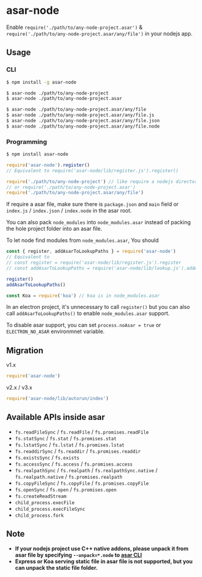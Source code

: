 # asar-node

Enable `require('./path/to/any-node-project.asar')` & `require('./path/to/any-node-project.asar/any/file')` in your nodejs app.

## Usage

### CLI

``` bash
$ npm install -g asar-node
```

``` bash
$ asar-node ./path/to/any-node-project
$ asar-node ./path/to/any-node-project.asar

$ asar-node ./path/to/any-node-project.asar/any/file
$ asar-node ./path/to/any-node-project.asar/any/file.js
$ asar-node ./path/to/any-node-project.asar/any/file.json
$ asar-node ./path/to/any-node-project.asar/any/file.node
```

### Programming

``` bash
$ npm install asar-node
```

```js
require('asar-node').register()
// Equivalent to require('asar-node/lib/register.js').register()

require('./path/to/any-node-project') // like require a nodejs directory
// or require('./path/to/any-node-project.asar')
require('./path/to/any-node-project.asar/any/file')
```

If require a asar file, make sure there is `package.json` and `main` field or `index.js` / `index.json` / `index.node` in the asar root.

You can also pack `node_modules` into `node_modules.asar` instead of packing the hole project folder into an asar file.

To let node find modules from `node_modules.asar`, You should

``` js
const { register, addAsarToLookupPaths } = require('asar-node')
// Equivalent to 
// const register = require('asar-node/lib/register.js').register
// const addAsarToLookupPaths = require('asar-node/lib/lookup.js').addAsarToLookupPaths

register()
addAsarToLookupPaths()

const Koa = require('koa') // koa is in node_modules.asar
```

In an electron project, it's unnecessary to call `register()` but you can also call `addAsarToLookupPaths()` to enable `node_modules.asar` support.

To disable asar support, you can set `process.noAsar = true` or `ELECTRON_NO_ASAR` environmnet variable.

## Migration

v1.x

``` js
require('asar-node')
```

v2.x / v3.x

``` js
require('asar-node/lib/autorun/index')
```

## Available APIs inside asar

* `fs.readFileSync` / `fs.readFile` / `fs.promises.readFile`
* `fs.statSync` / `fs.stat` / `fs.promises.stat`
* `fs.lstatSync` / `fs.lstat` / `fs.promises.lstat`
* `fs.readdirSync` / `fs.readdir` / `fs.promises.readdir`
* `fs.existsSync` / `fs.exists`
* `fs.accessSync` / `fs.access` / `fs.promises.access`
* `fs.realpathSync` / `fs.realpath` / `fs.realpathSync.native` / `fs.realpath.native` / `fs.promises.realpath`
* `fs.copyFileSync` / `fs.copyFile` / `fs.promises.copyFile`
* `fs.openSync` / `fs.open` / `fs.promises.open`
* `fs.createReadStream`
* `child_process.execFile`
* `child_process.execFileSync`
* `child_process.fork`

## Note

* **If your nodejs project use C++ native addons, please unpack it from asar file by specifying `--unpack=*.node` to [asar CLI](https://www.npmjs.com/package/asar)**
* **Express or Koa serving static file in asar file is not supported, but you can unpack the static file folder.**

